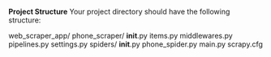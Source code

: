 **Project Structure**
Your project directory should have the following structure:

web_scraper_app/
    phone_scraper/
        __init__.py
        items.py
        middlewares.py
        pipelines.py
        settings.py
        spiders/
            __init__.py
            phone_spider.py
    main.py
    scrapy.cfg
